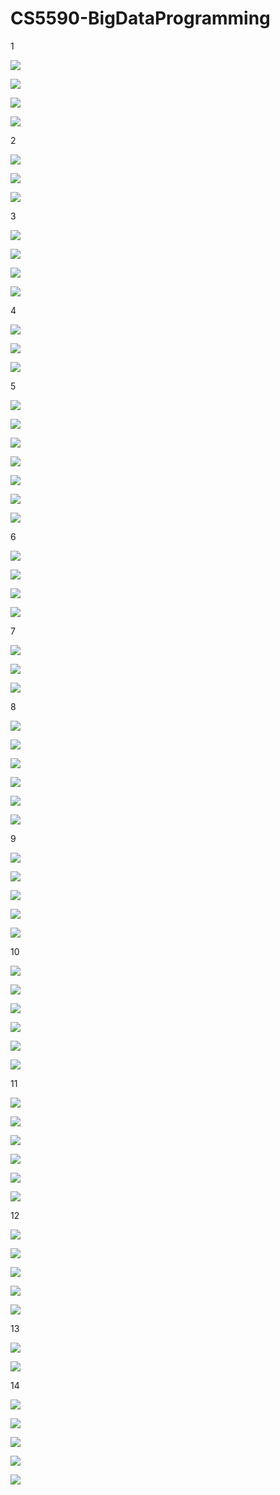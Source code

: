 # CS5590-BigDataProgramming

1

![](https://github.com/aaz000966/CS5590-BigDataProgramming/blob/master/ICP1/Documentation/Annotation%202020-06-11%20201706.png)

![](https://github.com/aaz000966/CS5590-BigDataProgramming/blob/master/ICP1/Documentation/Annotation%202020-06-11%20200826.png)

![](https://github.com/aaz000966/CS5590-BigDataProgramming/blob/master/ICP1/Documentation/Annotation%202020-06-11%20200918.png)

![](https://github.com/aaz000966/CS5590-BigDataProgramming/blob/master/ICP1/Documentation/Annotation%202020-06-11%20200948.png)

2

![](https://github.com/aaz000966/CS5590-BigDataProgramming/blob/master/ICP2/Documentation/Annotation%202020-06-15%20182258.png)

![](https://github.com/aaz000966/CS5590-BigDataProgramming/blob/master/ICP2/Documentation/Annotation%202020-06-15%20182337.png)

![](https://github.com/aaz000966/CS5590-BigDataProgramming/blob/master/ICP2/Documentation/Annotation%202020-06-15%20182415.png)

3

![](https://github.com/aaz000966/CS5590-BigDataProgramming/blob/master/ICP3/Documentation/Annotation%202020-06-18%20005754.png)

![](https://github.com/aaz000966/CS5590-BigDataProgramming/blob/master/ICP3/Documentation/Annotation%202020-06-18%20005621.png)

![](https://github.com/aaz000966/CS5590-BigDataProgramming/blob/master/ICP3/Documentation/Annotation%202020-06-18%20005640.png)

![](https://github.com/aaz000966/CS5590-BigDataProgramming/blob/master/ICP3/Documentation/Annotation%202020-06-18%20005730.png)

4

![](https://github.com/aaz000966/CS5590-BigDataProgramming/blob/master/ICP4/Documentation/Annotation%202020-06-21%20223614.jpg)

![](https://github.com/aaz000966/CS5590-BigDataProgramming/blob/master/ICP4/Documentation/Annotation%202020-06-21%20223753.jpg)

![](https://github.com/aaz000966/CS5590-BigDataProgramming/blob/master/ICP4/Documentation/Annotation%202020-06-21%20223408.jpg)

5

![](https://github.com/aaz000966/CS5590-BigDataProgramming/blob/master/ICP5/Documentation/Annotation%202020-06-25%20010455.jpg)

![](https://github.com/aaz000966/CS5590-BigDataProgramming/blob/master/ICP5/Documentation/Annotation%202020-06-25%20010538.jpg)

![](https://github.com/aaz000966/CS5590-BigDataProgramming/blob/master/ICP5/Documentation/Annotation%202020-06-25%20010609.jpg)

![](https://github.com/aaz000966/CS5590-BigDataProgramming/blob/master/ICP5/Documentation/Annotation%202020-06-25%20010629.jpg)

![](https://github.com/aaz000966/CS5590-BigDataProgramming/blob/master/ICP5/Documentation/Annotation%202020-06-25%20010701.jpg)

![](https://github.com/aaz000966/CS5590-BigDataProgramming/blob/master/ICP5/Documentation/Annotation%202020-06-25%20010727.jpg)

![](https://github.com/aaz000966/CS5590-BigDataProgramming/blob/master/ICP5/Documentation/Annotation%202020-06-25%20010747.jpg)

6

![](https://github.com/aaz000966/CS5590-BigDataProgramming/blob/master/ICP6/Documentation/Annotation%202020-06-27%20020103.jpg)

![](https://github.com/aaz000966/CS5590-BigDataProgramming/blob/master/ICP6/Documentation/Annotation%202020-06-27%20015952.jpg)

![](https://github.com/aaz000966/CS5590-BigDataProgramming/blob/master/ICP6/Documentation/Annotation%202020-06-27%20015915.jpg)

![](https://github.com/aaz000966/CS5590-BigDataProgramming/blob/master/ICP6/Documentation/Annotation%202020-06-27%20014625.jpg)

7

![](https://github.com/aaz000966/CS5590-BigDataProgramming/blob/master/ICP7/Documentation/Annotation%202020-07-03%20024641.jpg)

![](https://github.com/aaz000966/CS5590-BigDataProgramming/blob/master/ICP7/Documentation/Annotation%202020-07-03%20024755.jpg)

![](https://github.com/aaz000966/CS5590-BigDataProgramming/blob/master/ICP7/Documentation/Annotation%202020-07-03%20024811.jpg)

8

![](https://github.com/aaz000966/CS5590-BigDataProgramming/blob/master/ICP8/Documentation/Annotation%202020-07-08%20221432.jpg)

![](https://github.com/aaz000966/CS5590-BigDataProgramming/blob/master/ICP8/Documentation/Annotation%202020-07-08%20221510.jpg)

![](https://github.com/aaz000966/CS5590-BigDataProgramming/blob/master/ICP8/Documentation/Annotation%202020-07-08%20221615.jpg)

![](https://github.com/aaz000966/CS5590-BigDataProgramming/blob/master/ICP8/Documentation/Annotation%202020-07-08%20221629.jpg)

![](https://github.com/aaz000966/CS5590-BigDataProgramming/blob/master/ICP8/Documentation/Annotation%202020-07-08%20221646.jpg)

![](https://github.com/aaz000966/CS5590-BigDataProgramming/blob/master/ICP8/Documentation/Annotation%202020-07-08%20221700.jpg)


9

![](https://github.com/aaz000966/CS5590-BigDataProgramming/blob/master/ICP9/Documentation/Annotation%202020-07-10%20221737.jpg)

![](https://github.com/aaz000966/CS5590-BigDataProgramming/blob/master/ICP9/Documentation/Annotation%202020-07-10%20221803.jpg)

![](https://github.com/aaz000966/CS5590-BigDataProgramming/blob/master/ICP9/Documentation/Annotation%202020-07-10%20221816.jpg)

![](https://github.com/aaz000966/CS5590-BigDataProgramming/blob/master/ICP9/Documentation/Annotation%202020-07-10%20221854.jpg)

![](https://github.com/aaz000966/CS5590-BigDataProgramming/blob/master/ICP9/Documentation/Annotation%202020-07-10%20221923.jpg)

10

![](https://github.com/aaz000966/CS5590-BigDataProgramming/blob/master/ICP10/Documentation/Annotation%202020-07-16%20013423.jpg)

![](https://github.com/aaz000966/CS5590-BigDataProgramming/blob/master/ICP10/Documentation/Annotation%202020-07-16%20013437.jpg)

![](https://github.com/aaz000966/CS5590-BigDataProgramming/blob/master/ICP10/Documentation/Annotation%202020-07-16%20013453.jpg)

![](https://github.com/aaz000966/CS5590-BigDataProgramming/blob/master/ICP10/Documentation/Annotation%202020-07-16%20013506.jpg)

![](https://github.com/aaz000966/CS5590-BigDataProgramming/blob/master/ICP10/Documentation/Annotation%202020-07-16%20013525.jpg)

![](https://github.com/aaz000966/CS5590-BigDataProgramming/blob/master/ICP10/Documentation/Annotation%202020-07-16%20013541.jpg)

11

![](https://github.com/aaz000966/CS5590-BigDataProgramming/blob/master/ICP11/Documentation/Annotation%202020-07-18%20225452.jpg)

![](https://github.com/aaz000966/CS5590-BigDataProgramming/blob/master/ICP11/Documentation/Annotation%202020-07-18%20225506.jpg)

![](https://github.com/aaz000966/CS5590-BigDataProgramming/blob/master/ICP11/Documentation/Annotation%202020-07-18%20225430.jpg)

![](https://github.com/aaz000966/CS5590-BigDataProgramming/blob/master/ICP11/Documentation/Annotation%202020-07-18%20225418.jpg)

![](https://github.com/aaz000966/CS5590-BigDataProgramming/blob/master/ICP11/Documentation/Annotation%202020-07-18%20225406.jpg)

![](https://github.com/aaz000966/CS5590-BigDataProgramming/blob/master/ICP11/Documentation/Annotation%202020-07-18%20225523.jpg)

12

![](https://github.com/aaz000966/CS5590-BigDataProgramming/blob/master/ICP12/Documentation/Annotation%202020-07-23%20023529.jpg)

![](https://github.com/aaz000966/CS5590-BigDataProgramming/blob/master/ICP12/Documentation/Annotation%202020-07-23%20023633.jpg)

![](https://github.com/aaz000966/CS5590-BigDataProgramming/blob/master/ICP12/Documentation/Annotation%202020-07-23%20023656.jpg)

![](https://github.com/aaz000966/CS5590-BigDataProgramming/blob/master/ICP12/Documentation/Annotation%202020-07-23%20023730.jpg)

![](https://github.com/aaz000966/CS5590-BigDataProgramming/blob/master/ICP12/Documentation/Annotation%202020-07-23%20023751.jpg)

13

![](https://github.com/aaz000966/CS5590-BigDataProgramming/blob/master/ICP13/Documentation/Annotation%202020-07-25%20010354.jpg)

![](https://github.com/aaz000966/CS5590-BigDataProgramming/blob/master/ICP13/Documentation/Annotation%202020-07-25%20010423.jpg)

14

![](https://github.com/aaz000966/CS5590-BigDataProgramming/blob/master/ICP14/Documentation/Annotation%202020-07-29%20025825.jpg)

![](https://github.com/aaz000966/CS5590-BigDataProgramming/blob/master/ICP14/Documentation/Annotation%202020-07-29%20025842.jpg)

![](https://github.com/aaz000966/CS5590-BigDataProgramming/blob/master/ICP14/Documentation/Annotation%202020-07-29%20025905.jpg)

![](https://github.com/aaz000966/CS5590-BigDataProgramming/blob/master/ICP14/Documentation/Annotation%202020-07-29%20025601.jpg)

![](https://github.com/aaz000966/CS5590-BigDataProgramming/blob/master/ICP14/Documentation/Annotation%202020-07-29%20025518.jpg)
